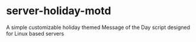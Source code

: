 # server-holiday-motd
A simple customizable holiday themed Message of the Day script designed for Linux based servers 
